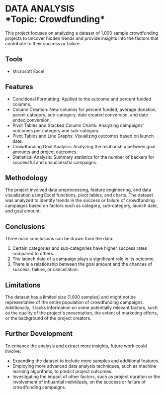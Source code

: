 <h1 align="left"> DATA ANALYSIS <br>*Topic: Crowdfunding* </h1> 

<p>This project focuses on analyzing a dataset of 1,000 sample crowdfunding projects to uncover hidden trends and provide insights into the factors that contribute to their success or failure.</p>

## Tools
- Microsoft Excel

## Features
- Conditional Formatting: Applied to the outcome and percent funded columns.
- Column Creation: New columns for percent funded, average donation, parent category, sub-category, date created conversion, and date ended conversion.
- Pivot Tables and Stacked Column Charts: Analyzing campaigns' outcomes per category and sub-category.
- Pivot Tables and Line Graphs: Visualizing outcomes based on launch date.
- Crowdfunding Goal Analysis: Analyzing the relationship between goal amounts and project outcomes.
- Statistical Analysis: Summary statistics for the number of backers for successful and unsuccessful campaigns.

## Methodology
The project involved data preprocessing, feature engineering, and data visualization using Excel functions, pivot tables, and charts. The dataset was analyzed to identify trends in the success or failure of crowdfunding campaigns based on factors such as category, sub-category, launch date, and goal amount.

## Conclusions
Three main conclusions can be drawn from the data:

1. Certain categories and sub-categories have higher success rates compared to others.
2. The launch date of a campaign plays a significant role in its outcome.
3. There is a relationship between the goal amount and the chances of success, failure, or cancellation.

## Limitations
The dataset has a limited size (1,000 samples) and might not be representative of the entire population of crowdfunding campaigns. Additionally, it lacks information on some potentially relevant factors, such as the quality of the project's presentation, the extent of marketing efforts, or the background of the project creators.

## Further Development
To enhance the analysis and extract more insights, future work could involve:

- Expanding the dataset to include more samples and additional features.
- Employing more advanced data analysis techniques, such as machine learning algorithms, to predict project outcomes.
- Investigating the impact of other factors, such as project duration or the involvement of influential individuals, on the success or failure of crowdfunding campaigns.
